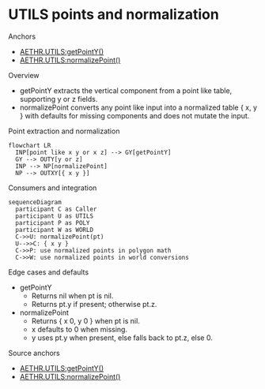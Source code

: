 # UTILS points and normalization

Anchors
- [AETHR.UTILS:getPointY()](../../dev/UTILS.lua:129)
- [AETHR.UTILS:normalizePoint()](../../dev/UTILS.lua:137)

Overview
- getPointY extracts the vertical component from a point like table, supporting y or z fields.
- normalizePoint converts any point like input into a normalized table { x, y } with defaults for missing components and does not mutate the input.

Point extraction and normalization
```mermaid
flowchart LR
  INP[point like x y or x z] --> GY[getPointY]
  GY --> OUTY[y or z]
  INP --> NP[normalizePoint]
  NP --> OUTXY[{ x y }]
```

Consumers and integration
```mermaid
sequenceDiagram
  participant C as Caller
  participant U as UTILS
  participant P as POLY
  participant W as WORLD
  C->>U: normalizePoint(pt)
  U-->>C: { x y }
  C->>P: use normalized points in polygon math
  C->>W: use normalized points in world conversions
```

Edge cases and defaults
- getPointY
  - Returns nil when pt is nil.
  - Returns pt.y if present; otherwise pt.z.
- normalizePoint
  - Returns { x 0, y 0 } when pt is nil.
  - x defaults to 0 when missing.
  - y uses pt.y when present, else falls back to pt.z, else 0.

Source anchors
- [AETHR.UTILS:getPointY()](../../dev/UTILS.lua:129)
- [AETHR.UTILS:normalizePoint()](../../dev/UTILS.lua:137)